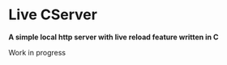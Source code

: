 # Live CServer
**A simple local http server with live reload feature written in C**

Work in progress
